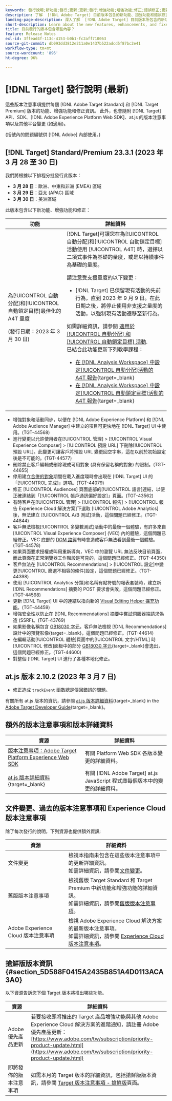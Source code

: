 ```yaml
---
keywords: 發行說明;新功能;發行;更新;更新;發行;增強功能;增強功能;修正;錯誤修正;更新
description: 了解  [!DNL Adobe Target] 目前版本包含的新功能、加強功能和錯誤修正，其中包括 SDK、API 和 JavaScript 程式庫。
landing-page-description: 深入了解  [!DNL Adobe Target] 目前版本所包含的新功能、增強功能和修正。
short-description: Learn about the new features, enhancements, and fixes included in the current release of [!DNL Adobe Target].
title: 目前發行的版本包含哪些內容？
feature: Release Notes
exl-id: 3ffead4f-113c-4153-b0b1-fc2aff710063
source-git-commit: db093dd3812e211a0e1437b522adcd5f87bc2e41
workflow-type: tm+mt
source-wordcount: '896'
ht-degree: 96%

---
```


# [!DNL Target] 發行說明 (最新)

這些版本注意事項提供每個 [!DNL Adobe Target Standard] 和 [!DNL Target Premium] 版本的功能、增強功能和修正資訊。 此外，也會隨附 [!DNL Target] API、SDK、[!DNL Adobe Experience Platform Web SDK]、at.js 的版本注意事項以及其他平台變更 (如適用)。

(括號內的問題編號供 [!DNL Adobe] 內部使用。)

## [!DNL Target] Standard/Premium 23.3.1 (2023 年 3 月 28 至 30 日)

我們將根據以下排程分批發行此版本：

* **3 月 28 日**：歐洲、中東和非洲 (EMEA) 區域
* **3 月 29 日**：亞太 (APAC) 區域
* **3 月 30 日**：美洲區域

此版本包含以下新功能、增強功能和修正：

| 功能 | 詳細資料 |
|--- |--- |
| 為[!UICONTROL 自動分配]和[!UICONTROL 自動鎖定目標]最佳化的 A4T 量度<p> (發行日期：2023 年 3 月 30 日) | [!DNL Target]可讓您在為[!UICONTROL 自動分配]和[!UICONTROL 自動鎖定目標]活動使用 [!UICONTROL A4T] 時，選擇以二項式事件為基礎的量度，或是以持續事件為基礎的量度。<P>請注意受支援量度的以下變更：<ul><li>[!DNL Target] 已保留現有活動的先前行為，直到 2023 年 9 月 9 日。在此日期之後，將停止使用非支援之量度的活動，以強制現有活動遷移至新行為。</li></ul>如需詳細資訊，請參閱 [適用於 [!UICONTROL 自動分配] 和 [!UICONTROL 自動鎖定目標] 活動](/help/main/c-integrating-target-with-mac/a4t/a4t-at-aa.md#supported).<br>已結合此功能更新下列教學課程：<ul><li>[在  [!DNL Analysis Workspace]  中設定[!UICONTROL 自動分配]活動的 A4T 報告](https://experienceleague.adobe.com/docs/target-learn/tutorials/integrations/set-up-a4t-reports-in-analysis-workspace-for-auto-allocate-activities.html){target=_blank}</li><li>[在  [!DNL Analysis Workspace]  中設定[!UICONTROL 自動鎖定目標]活動的 A4T 報告](https://experienceleague.adobe.com/docs/target-learn/tutorials/integrations/set-up-a4t-reports-in-analysis-workspace-for-auto-target-activities.html){target=_blank}</li></ul> |

* 增強對象和活動同步，以便在 [!DNL Adobe Experience Platform] 和 [!DNL Adobe Audience Manager] 中建立的項目可更快地在 [!DNL Target] UI 中使用。(TGT-44568)
* 進行變更以允許使用者在[!UICONTROL 管理] > [!UICONTROL Visual Experience Composer] > [!UICONTROL 預設 URL] 下刪除[!UICONTROL 預設 URL]。此變更可讓客戶將預設 URL 變更回空字串，這在以前於初始設定後是不可能的。(TGT-44577)
* 刪除禁止客戶編輯或刪除現成可用對象 (具有保留名稱的對象) 的限制。(TGT-44655)
* 停用建立[合併的對象](/help/main/c-target/combining-multiple-audiences.md)期間在載入進度環時會出現在 [!DNL Target] UI 的「[!UICONTROL 完成]」選項。(TGT-44079)
* 修正 [!UICONTROL Audiences] 頁面底部的[!UICONTROL 語言]連結，以便正確連結到「[!UICONTROL 帳戶通訊偏好設定]」頁面。(TGT-43562)
* 有時客戶在[!UICONTROL 管理] > [!UICONTROL 報告] > [!UICONTROL 報告 Experience Cloud 解決方案]下選取 [!UICONTROL Adobe Analytics] 後，無法建立 [!UICONTROL A/B 測試]活動，這個問題已經修正。(TGT-44844)
* 客戶無法檢視[!UICONTROL 多變數測試]活動中的最後一個體驗，有許多來自 [!UICONTROL Visual Experience Composer] (VEC) 內的體驗，這個問題已經修正。VEC 底部的 [DOM 路徑](/help/main/c-experiences/c-visual-experience-composer/viztarget-options.md#dom-path)有時會造成客戶無法看到最後一個體驗。(TGT-44578)
* 如果頁面要求授權或叫用重新導向，VEC 中的瀏覽 URL 無法反映目前頁面，而此頁面在正常瀏覽器工作階段是可見的，這個問題已經修正。(TGT-44350)
* 客戶無法在 [!UICONTROL Recommendations] > [!UICONTROL 設定]中變更[!UICONTROL 篩選不相容的條件]設定，這個問題已經修正。(TGT-44398)
* 使用 [!UICONTROL Analytics 分類]和名稱有點符號的報表套裝時，建立新 [!DNL Recommendations] 摘要的 POST 要求會失敗，這個問題已經修正。(TGT-44598)
* 更新 [!DNL Target] UI 中的連結以指向新的 [Visual Editing Helper 擴充功能](/help/main/c-experiences/c-visual-experience-composer/r-troubleshoot-composer/visual-editing-helper-extension.md)。(TGT-44459)
* 增強安全性以防止在 [!DNL Recommendations] 摘要中嘗試伺服器端請求偽造 (SSRF)。(TGT-43769)
* 如果影像名稱包含 [GB18030 字元](https://en.wikipedia.org/wiki/GB_18030)，客戶無法檢視 [!DNL Recommendations] 設計中的預覽影像{target=_blank}，這個問題已經修正。(TGT-44614)
* 在編輯活動[!UICONTROL 體驗]頁面中的[!UICONTROL 文字/HTML] 時[!UICONTROL 修改]面板中的部分 [GB18030 字元](https://en.wikipedia.org/wiki/GB_18030){target=_blank}會逸出，這個問題已經修正。(TGT-44600)
* 對整個 [!DNL Target] UI 進行了各種本地化修正。

## at.js 版本 2.10.2 (2023 年 3 月 7 日)

* 修正造成 `trackEvent` 函數總是傳回錯誤的問題。

有關所有 at.js 版本的資訊，請參閱 [at.js 版本詳細資料](https://developer.adobe.com/target/implement/client-side/atjs/target-atjs-versions/){target=_blank} in the [Adobe Target Developer Guide](https://developer.adobe.com/target/){target=_blank}。

## 額外的版本注意事項和版本詳細資料

| 資源 | 詳細資料 |
|--- |--- |
| [版本注意事項：Adobe Target Platform Experience Web SDK](https://experienceleague.adobe.com/docs/experience-platform/edge/release-notes.html?lang=zh-Hant) | 有關 Platform Web SDK 各版本變更的詳細資料。 |
| [at.js 版本詳細資料](https://developer.adobe.com/target/implement/client-side/atjs/target-atjs-versions/){target=_blank} | 有關 [!DNL Adobe Target] at.js JavaScript 程式庫每個版本中的變更的詳細資料。 |

## 文件變更、過去的版本注意事項和 Experience Cloud 版本注意事項

除了每次發行的說明，下列資源也提供額外資訊:

| 資源 | 詳細資料 |
|--- |--- |
| 文件變更 | 檢視本指南未包含在這些版本注意事項中的更新詳細資訊。<br>如需詳細資訊，請參閱[文件變更](/help/main/r-release-notes/doc-change.md#reference_366123CF00994BACBBF9BBDF2C4D840C)。 |
| 舊版版本注意事項 | 檢視舊版 Target Standard 和 Target Premium 中新功能和增強功能的詳細資訊。<br>如需詳細資訊，請參閱[舊版版本注意事項](/help/main/r-release-notes/release-notes-for-previous-releases.md)。 |
| Adobe Experience Cloud 版本注意事項 | 檢視 Adobe Experience Cloud 解決方案的最新版本注意事項。<br>如需詳細資訊，請參閱 [Experience Cloud 版本注意事項](https://experienceleague.adobe.com/docs/release-notes/experience-cloud/current.html?lang=zh-Hant)。 |

## 搶鮮版版本資訊 {#section_5D588F0415A2435B851A4D0113ACA3A0}

以下資源告訴您下個 Target 版本將推出哪些功能。

| 資源 | 詳細資料 |
|--- |--- |
| Adobe 優先產品更新 | 若要接收即將推出的 Target 產品增強功能與其他 Adobe Experience Cloud 解決方案的進階通知，請註冊 Adobe 優先產品更新：<br>[https://www.adobe.com/tw/subscription/priority-product-update.html](https://www.adobe.com/tw/subscription/priority-product-update.html) |
| 即將發佈的版本注意事項 | 如需本月的 Target 版本的詳細資訊，包括搶鮮版版本資訊，請參閱 [Target 版本注意事項 - 搶鮮版](/help/main/r-release-notes/target-release-notes.md)頁面。 |
